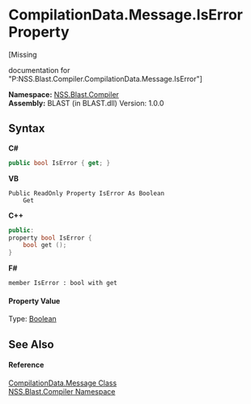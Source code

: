 # CompilationData.Message.IsError Property 
 

\[Missing <summary> documentation for "P:NSS.Blast.Compiler.CompilationData.Message.IsError"\]

**Namespace:**&nbsp;<a href="26a25caa-f50b-92ad-f15c-dbb9db1493ae">NSS.Blast.Compiler</a><br />**Assembly:**&nbsp;BLAST (in BLAST.dll) Version: 1.0.0

## Syntax

**C#**<br />
``` C#
public bool IsError { get; }
```

**VB**<br />
``` VB
Public ReadOnly Property IsError As Boolean
	Get
```

**C++**<br />
``` C++
public:
property bool IsError {
	bool get ();
}
```

**F#**<br />
``` F#
member IsError : bool with get

```


#### Property Value
Type: <a href="https://docs.microsoft.com/dotnet/api/system.boolean" target="_blank" rel="noopener noreferrer">Boolean</a>

## See Also


#### Reference
<a href="e67b54fe-fb86-7ae8-d46e-8efaf40ec157">CompilationData.Message Class</a><br /><a href="26a25caa-f50b-92ad-f15c-dbb9db1493ae">NSS.Blast.Compiler Namespace</a><br />